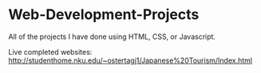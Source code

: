 # Web-Development-Projects
All of the projects I have done using HTML, CSS, or Javascript. 

Live completed websites:
http://studenthome.nku.edu/~ostertagj1/Japanese%20Tourism/Index.html
